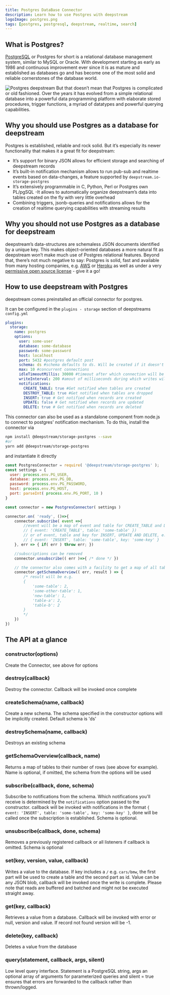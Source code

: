 ```yaml
---
title: Postgres DataBase Connector
description: Learn how to use Postgres with deepstream
logoImage: postgres.png
tags: [postgres, postgresql, deepstream, realtime, search]
---
```


## What is Postgres?
[PostgreSQL](https://www.postgresql.org/) or Postgres for short is a relational database management system, similar to MySQL or Oracle. With development starting as early as 1986 and continuous improvement ever since it is as mature and established as databases go and has become one of the most solid and reliable cornerstones of the database world.

![Postgres deepstream](postgres-deepstream.svg)
But that doesn’t mean that Postgres is complicated or old fashioned. Over the years it has evolved from a simple relational database into a powerful data programming platform with elaborate stored procedures, trigger functions, a myriad of datatypes and powerful querying capabilities.

## Why you should use Postgres as a database for deepstream
Postgres is established, reliable and rock solid. But it’s especially its newer functionality that makes it a great fit for deepstream:

- It’s support for binary JSON allows for efficient storage and searching of deepstream records
- It’s built-in notification mechanism allows to run pub-sub and realtime events based on data-changes, a feature supported by `deepstream.io-storage-postgres`
- It’s extensively programmable in C, Python, Perl or Postgres own PL/pgSQL
-It allows to automatically organize deepstream’s data into tables created on the fly with very little overhead
- Combining triggers, jsonb-queries and notifications allows for the creation of realtime querying capabilities with streaming results

## Why you should not use Postgres as a database for deepstream
deepstream’s data-structures are schemaless JSON documents identified by a unique key. This makes object-oriented databases a more natural fit as deepstream won’t make much use of Postgres relational features. Beyond that, there’s not much negative to say: Postgres is solid, fast and available from many hosting companies, e.g. [AWS](https://aws.amazon.com/rds/postgresql/) or [Heroku](https://www.heroku.com/postgres) as well as under a very [permissive open source license](https://www.postgresql.org/about/licence/) - give it a go!

## How to use deepstream with Postgres
deepstream comes preinstalled an official connector for postgres.

It can be configured in the `plugins - storage` section of deepstreams `config.yml`

```yaml
plugins:
  storage:
    name: postgres
    options:
      user: some-user
      database: some-database
      password: some-password
      host: localhost
      port: 5432 #postgres default post
      schema: ds #schema defaults to ds. Will be created if it doesn't exist
      max: 10 #concurrent connections
      idleTimeoutMillis: 30000 #timeout after which connection will be cut
      writeInterval: 200 #amout of milliseconds during which writes will be buffered
      notifications:
        CREATE_TABLE: true #Get notified when tables are created
        DESTROY_TABLE: true #Get notified when tables are dropped
        INSERT: true # Get notified when records are created
        UPDATE: false # Get notified when records are updated
        DELETE: true # Get notified when records are deleted
```

This connector can also be used as a standalone component from node.js to connect to postgres' notification mechanism. To do this, install the connector via

```bash
npm install @deepstream/storage-postgres --save
#or
yarn add @deepstream/storage-postgres
```

and instantiate it directly

```javascript
const PostgresConnector = require( '@deepstream/storage-postgres' );
const settings = {
  user: process.env.PG_USER,
  database: process.env.PG_DB,
  password: process.env.PG_PASSWORD,
  host: process.env.PG_HOST,
  port: parseInt( process.env.PG_PORT, 10 )
}

const connector = new PostgresConnector( settings )

connector.on( 'ready', ()=>{
    connector.subscribe( event =>{
        //event will be a map of event and table for CREATE_TABLE and DESTROY_TABLE
        // { event: 'CREATE_TABLE', table: 'some-table' })
        // or of event, table and key for INSERT, UPDATE AND DELETE, e.g.
        // { event: 'INSERT', table: 'some-table', key: 'some-key' }
    }, err => { if( err ) throw err; })

    //subscriptions can be removed
    connector.unsubscribe(( err )=>{ /* done */ })

    // the connector also comes with a facility to get a map of all tables and the numbers of items within
    connector.getSchemaOverview(( err, result ) => {
        /* result will be e.g.
        {
            'some-table': 2,
            'some-other-table': 1,
            'new-table': 1,
            'table-a': 2,
            'table-b': 2
        }
        */
    })
})
```

## The API at a glance
### constructor(options)
Create the Connector, see above for options

### destroy(callback)
Destroy the connector. Callback will be invoked once complete

### createSchema(name, callback)
Create a new schema. The schema specified in the constructor options will be implicitly created. Default schema is 'ds'

### destroySchema(name, callback)
Destroys an existing schema

### getSchemaOverview(callback, name)
Returns a map of tables to their number of rows (see above for example). Name is optional, if omitted, the schema from the options will be used

### subscribe(callback, done, schema)
Subscribe to notifications from the schema. Which notifications you'll receive is determined by the `notifications` option passed to the constructor. callback will be invoked with notifications in the format `{ event: 'INSERT', table: 'some-table', key: 'some-key' }`, done will be called once the subscription is established. Schema is optional.

### unsubscribe(callback, done, schema)
Removes a previously registered callback or all listeners if callback is omitted. Schema is optional

### set(key, version, value, callback)
Writes a value to the database. If key includes a `/` e.g. `cars/bmw`, the first part will be used to create a table and the second part as id. Value can be any JSON blob, callback will be invoked once the write is complete. Please note that reads are buffered and batched and might not be executed straight away.

### get(key, callback)
Retrieves a value from a database. Callback will be invoked with error or null, version and value. If record not found version will be -1.

### delete(key, callback)
Deletes a value from the database

### query(statement, callback, args, silent)
Low level query interface.  Statement is a PostgreSQL string, args an optional array of arguments for parameterized queries and silent = true ensures that errors are forwarded to the callback rather than thrown/logged.
